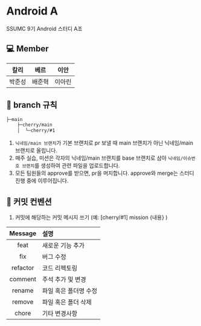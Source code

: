 # Android A 
SSUMC 9기 Android 스터디 A조

## 💻 Member
|칼리|베르|이안|         
| :---------:|:----------:|:----------:|
|박준성|배준혁|이아린|


## 🌳 branch 규칙
```bash
├─main
    ├─cherry/main
    │  └─cherry/#1
```
1. `닉네임/main 브랜치`가 기본 브랜치로 pr 보낼 때 main 브랜치가 아닌 닉네임/main 브랜치로 올립니다.
2. 매주 실습, 미션은 각자의 닉네임/main 브랜치를 base 브랜치로 삼아 `닉네임/이슈번호 브랜치`를 생성하여 관련 파일을 업로드합니다.
3. 모든 팀원들의 approve를 받으면, pr을 머지합니다. approve와 merge는 스터디 진행 중에 이루어집니다.

## 🔖 커밋 컨벤션
1. 커밋에 해당하는 커밋 메시지 쓰기 (예: [cherry/#1] mission {내용} )


| Message  | 설명                                              |
| :------: | :------------------------------------------------ |
|   feat   | 새로운 기능 추가                            |
|  fix   | 버그 수정 |
|  refactor  | 코드 리펙토링 |
| comment | 주석 추가 및 변경                                     |
|  rename   | 파일 혹은 폴더명 수정                |
|  remove   | 파일 혹은 폴더 삭제                |
|  chore   | 기타 변경사항                |
